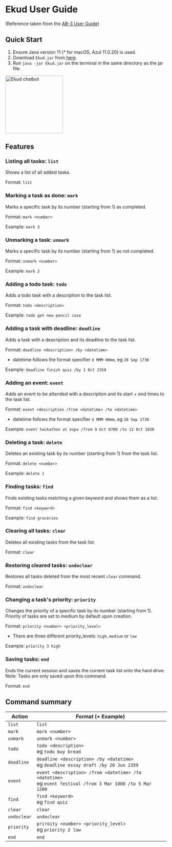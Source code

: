 # Ekud User Guide
(Reference taken from the [AB-3 User Guide](https://se-education.org/addressbook-level3/UserGuide.html#features))

## Quick Start
1. Ensure Java version 11 (* for macOS, Azul 11.0.20) is used.
2. Download `Ekud.jar` from [here](https://github.com/J-hta-n/ip/releases).
3. Run `java -jar Ekud.jar` on the terminal in the same directory as the jar file.

<img src="https://j-hta-n.github.io/ip/Ui.png" alt="Ekud chatbot" width=180>

## Features 

### Listing all tasks: `list`

Shows a list of all added tasks.

Format: `list`


### Marking a task as done: `mark`

Marks a specific task by its number (starting from 1) as completed.

Format: `mark <number>`

Example: `mark 3`

### Unmarking a task: `unmark`

Marks a specific task by its number (starting from 1) as not completed.

Format: `unmark <number>`

Example: `mark 2`


### Adding a todo task: `todo`

Adds a todo task with a description to the task list.

Format: `todo <description>`

Example: `todo get new pencil case`


### Adding a task with deadline: `deadline`

Adds a task with a description and its deadline to the task list.

Format: `deadline <description> /by <datetime>`
* datetime follows the format specifier `d MMM HHmm`, eg `20 Sep 1730`

Example: `deadline finish quiz /by 1 Oct 2359`

### Adding an event: `event`

Adds an event to be attended with a description and its start + end times to the task list.

Format: `event <description /from <datetime> /to <datetime>`
* datetime follows the format specifier `d MMM HHmm`, eg `20 Sep 1730`

Example: `event hackathon at expo /from 9 Oct 0700 /to 12 Oct 1830`

### Deleting a task: `delete`

Deletes an existing task by its number (starting from 1) from the task list.

Format: `delete <number>`

Example: `delete 1`


### Finding tasks: `find`

Finds existing tasks matching a given keyword and shows them as a list.

Format: `find <keyword>`

Example: `find groceries`


### Clearing all tasks: `clear`

Deletes all existing tasks from the task list.

Format: `clear`

### Restoring cleared tasks: `undoclear`

Restores all tasks deleted from the most recent `clear` command.

Format: `undoclear`


### Changing a task's priority: `priority`

Changes the priority of a specific task by its number (starting from 1).
Priority of tasks are set to medium by default upon creation.

Format: `priority <number> <priority_level>`
* There are three different priority_levels: `high`, `medium` or `low`

Example: `priority 3 high`


### Saving tasks: `end`

Ends the current session and saves the current task list onto the hard drive. Note: Tasks are only saved upon this command.

Format: `end`


## Command summary

| Action | Format (+ Example)                                                                                          |
|--------|-------------------------------------------------------------------------------------------------------------|
| `list` | `list`                                                                                                      |
|`mark`| `mark <number>`                                                                                             |
|`unmark`| `unmark <number>`                                                                                           |
|`todo`| `todo <description>`<br/>eg `todo buy bread`                                                                |
|`deadline`| `deadline <description> /by <datetime>`<br/>eg `deadline essay draft /by 20 Jun 2359`                       |
|`event`| `event <description> /from <datetime> /to <datetime>`<br/>eg `event festival /from 3 Mar 1000 /to 5 Mar 1200` |
|`find`| `find <keyword>`<br/>eg `find quiz`                                                                         |
|`clear`| `clear`                                                                                                     |
|`undoclear`| `undoclear`                                                                                                 |
|`priority`| `priroity <number> <priority_level>`<br/>eg `priority 2 low`                                                |
|`end` | `end`                                                                                                         |



[//]: # (## Usage)

[//]: # ()
[//]: # (### `Keyword` - Describe action)

[//]: # ()
[//]: # (Describe the action and its outcome.)

[//]: # ()
[//]: # (Example of usage: )

[//]: # ()
[//]: # (`keyword &#40;optional arguments&#41;`)

[//]: # ()
[//]: # (Expected outcome:)

[//]: # ()
[//]: # (Description of the outcome.)

[//]: # ()
[//]: # (```)

[//]: # (expected output)

[//]: # (```)
